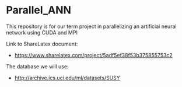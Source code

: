# Parallel_ANN
This repository is for our term project in parallelizing an artificial neural network using CUDA and MPI

Link to ShareLatex document:

- https://www.sharelatex.com/project/5adf5ef38f53b375855753c2

The database we will use:

- http://archive.ics.uci.edu/ml/datasets/SUSY

